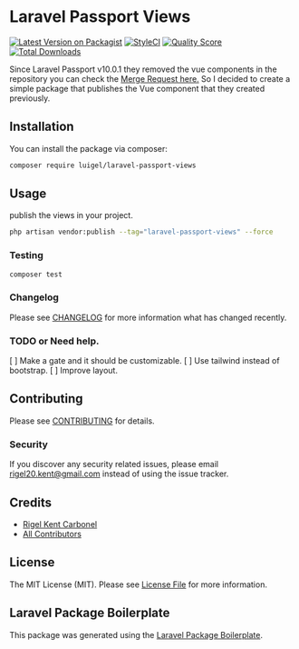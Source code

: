 # Laravel Passport Views

[![Latest Version on Packagist](https://img.shields.io/packagist/v/luigel/laravel-passport-views.svg?style=flat-square)](https://packagist.org/packages/luigel/laravel-passport-views)
[![StyleCI](https://github.styleci.io/repos/310862215/shield?branch=master)](https://github.styleci.io/repos/310862215?branch=master)
[![Quality Score](https://img.shields.io/scrutinizer/g/luigel/laravel-passport-views.svg?style=flat-square)](https://scrutinizer-ci.com/g/luigel/laravel-passport-views)
[![Total Downloads](https://img.shields.io/packagist/dt/luigel/laravel-passport-views.svg?style=flat-square)](https://packagist.org/packages/luigel/laravel-passport-views)

Since Laravel Passport v10.0.1 they removed the vue components in the repository you can check the [Merge Request here.](https://github.com/laravel/passport/pull/1352) So I decided to create a simple package that publishes the Vue component that they created previously.

## Installation

You can install the package via composer:

```bash
composer require luigel/laravel-passport-views
```

## Usage

publish the views in your project.

```bash
php artisan vendor:publish --tag="laravel-passport-views" --force
```

### Testing

```bash
composer test
```

### Changelog

Please see [CHANGELOG](CHANGELOG.md) for more information what has changed recently.

### TODO or Need help.

[ ] Make a gate and it should be customizable.
[ ] Use tailwind instead of bootstrap.
[ ] Improve layout.

## Contributing

Please see [CONTRIBUTING](CONTRIBUTING.md) for details.

### Security

If you discover any security related issues, please email rigel20.kent@gmail.com instead of using the issue tracker.

## Credits

-   [Rigel Kent Carbonel](https://github.com/luigel)
-   [All Contributors](../../contributors)

## License

The MIT License (MIT). Please see [License File](LICENSE.md) for more information.

## Laravel Package Boilerplate

This package was generated using the [Laravel Package Boilerplate](https://laravelpackageboilerplate.com).
